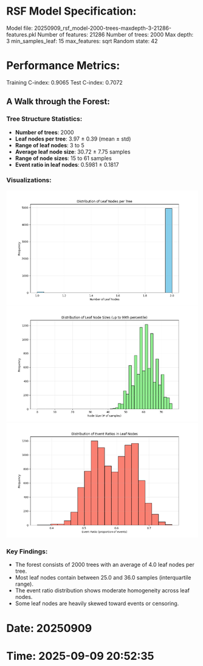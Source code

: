 # RSF Model Specification:
Model file: 20250909_rsf_model-2000-trees-maxdepth-3-21286-features.pkl
Number of features: 21286
Number of trees: 2000
Max depth: 3
min_samples_leaf: 15
max_features: sqrt
Random state: 42

# Performance Metrics:
Training C-index: 0.9065
Test C-index: 0.7072

## A Walk through the Forest:

### Tree Structure Statistics:
- **Number of trees**: 2000
- **Leaf nodes per tree**: 3.97 ± 0.39 (mean ± std)
- **Range of leaf nodes**: 3 to 5
- **Average leaf node size**: 30.72 ± 7.75 samples
- **Range of node sizes**: 15 to 61 samples
- **Event ratio in leaf nodes**: 0.5981 ± 0.1817

### Visualizations:
![Distribution of Leaf Nodes per Tree](20250909_leaf_nodes_distribution.png)
![Distribution of Leaf Node Sizes](20250909_node_sizes_distribution.png)
![Distribution of Event Ratios in Leaf Nodes](20250909_event_ratios_distribution.png)

### Key Findings:
- The forest consists of 2000 trees with an average of 4.0 leaf nodes per tree.
- Most leaf nodes contain between 25.0 and 36.0 samples (interquartile range).
- The event ratio distribution shows moderate homogeneity across leaf nodes.
- Some leaf nodes are heavily skewed toward events or censoring.
    
# Date: 20250909
# Time: 2025-09-09 20:52:35
